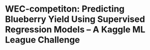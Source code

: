 # WEC-competiton: Predicting Blueberry Yield Using Supervised Regression Models – A Kaggle ML League Challenge

